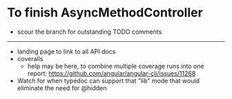 # To finish AsyncMethodController

- scour the branch for outstanding TODO comments

---

- landing page to link to all API docs
- coveralls
  - help may be here, to combine multiple coverage runs into one report: https://github.com/angular/angular-cli/issues/11268
- Watch for when typedoc can support that "lib" mode that would eliminate the need for @hidden
